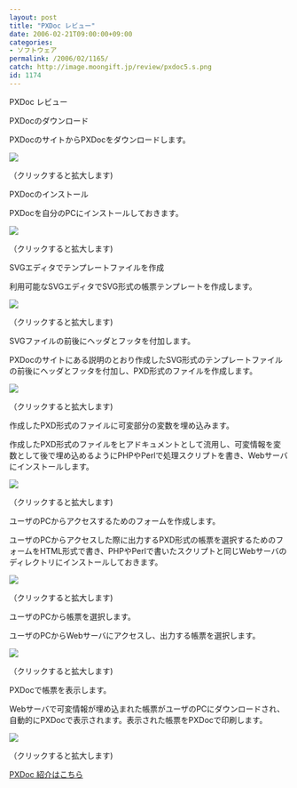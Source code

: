 ```yaml
---
layout: post
title: "PXDoc レビュー"
date: 2006-02-21T09:00:00+09:00
categories:
- ソフトウェア
permalink: /2006/02/1165/
catch: http://image.moongift.jp/review/pxdoc5.s.png
id: 1174
---
```

PXDoc レビュー  
<!--more-->

PXDocのダウンロード

  

PXDocのサイトからPXDocをダウンロードします。

  

[![](http://image.moongift.jp/review/pxdoc1.s.png)](http://image.moongift.jp/review/pxdoc1.png)  
  
（クリックすると拡大します)

  
  

PXDocのインストール

  

PXDocを自分のPCにインストールしておきます。

  

[![](http://image.moongift.jp/review/pxdoc2.s.png)](http://image.moongift.jp/review/pxdoc2.png)  
  
（クリックすると拡大します)

  
  

SVGエディタでテンプレートファイルを作成

  

利用可能なSVGエディタでSVG形式の帳票テンプレートを作成します。

  

[![](http://image.moongift.jp/review/pxdoc3.s.png)](http://image.moongift.jp/review/pxdoc3.png)  
  
（クリックすると拡大します)

  
  

SVGファイルの前後にヘッダとフッタを付加します。

  

PXDocのサイトにある説明のとおり作成したSVG形式のテンプレートファイルの前後にヘッダとフッタを付加し、PXD形式のファイルを作成します。

  

[![](http://image.moongift.jp/review/pxdoc4.s.png)](http://image.moongift.jp/review/pxdoc4.png)  
  
（クリックすると拡大します)

  
  

作成したPXD形式のファイルに可変部分の変数を埋め込みます。

  

作成したPXD形式のファイルをヒアドキュメントとして流用し、可変情報を変数として後で埋め込めるようにPHPやPerlで処理スクリプトを書き、Webサーバにインストールします。

  

[![](http://image.moongift.jp/review/pxdoc5.s.png)](http://image.moongift.jp/review/pxdoc5.png)  
  
（クリックすると拡大します)

  
  

ユーザのPCからアクセスするためのフォームを作成します。

  

ユーザのPCからアクセスした際に出力するPXD形式の帳票を選択するためのフォームをHTML形式で書き、PHPやPerlで書いたスクリプトと同じWebサーバのディレクトリにインストールしておきます。

  

[![](http://image.moongift.jp/review/pxdoc6.s.png)](http://image.moongift.jp/review/pxdoc6.png)  
  
（クリックすると拡大します)

  
  

ユーザのPCから帳票を選択します。

  

ユーザのPCからWebサーバにアクセスし、出力する帳票を選択します。

  

[![](http://image.moongift.jp/review/pxdoc7.s.png)](http://image.moongift.jp/review/pxdoc7.png)  
  
（クリックすると拡大します)

  
  

PXDocで帳票を表示します。

  

Webサーバで可変情報が埋め込まれた帳票がユーザのPCにダウンロードされ、自動的にPXDocで表示されます。表示された帳票をPXDocで印刷します。

  

[![](http://image.moongift.jp/review/pxdoc8.s.png)](http://image.moongift.jp/review/pxdoc8.png)  
  
（クリックすると拡大します)

  
  

[PXDoc 紹介はこちら](http://oss.moongift.jp/intro/i-1160.html)

